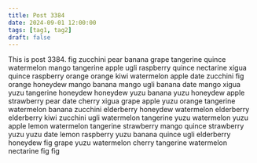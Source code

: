 ```yaml
---
title: Post 3384
date: 2024-09-01 12:00:00
tags: [tag1, tag2]
draft: false
---
```

This is post 3384.
fig
zucchini
pear
banana
grape
tangerine
quince
watermelon
mango
tangerine
apple
ugli
raspberry
quince
nectarine
xigua
quince
raspberry
orange
orange
kiwi
watermelon
apple
date
zucchini
fig
orange
honeydew
mango
banana
mango
ugli
banana
date
mango
xigua
yuzu
tangerine
honeydew
honeydew
yuzu
banana
yuzu
honeydew
apple
strawberry
pear
date
cherry
xigua
grape
apple
yuzu
orange
tangerine
watermelon
banana
zucchini
elderberry
honeydew
watermelon
elderberry
elderberry
kiwi
zucchini
ugli
watermelon
tangerine
yuzu
watermelon
yuzu
apple
lemon
watermelon
tangerine
strawberry
mango
quince
strawberry
yuzu
yuzu
date
lemon
raspberry
yuzu
banana
quince
ugli
elderberry
honeydew
fig
grape
yuzu
watermelon
cherry
tangerine
watermelon
nectarine
fig
fig
